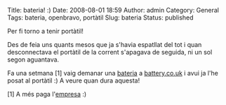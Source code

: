 Title: bateria! :)
Date: 2008-08-01 18:59
Author: admin
Category: General
Tags: bateria, openbravo, portàtil
Slug: bateria
Status: published

Per fi torno a tenir portàtil!

Des de feia uns quants mesos que ja s'havia espatllat del tot i quan desconnectava el portàtil de la corrent s'apagava de seguida, ni un sol segon aguantava.

Fa una setmana \[1\] vaig demanar una <a href="http://shop.battery.co.uk/cgi-bin/ic/battery/PD942.html" target="_blank" rel="noopener">bateria</a> a <a href="http://www.battery.co.uk/" target="_blank" rel="noopener">battery.co.uk</a> i avui ja l'he posat al portàtil :) A veure quan dura aquesta!

\[1\] A més paga l'<a href="http://www.openbravo.com" target="_blank" rel="noopener">empresa</a> :)
